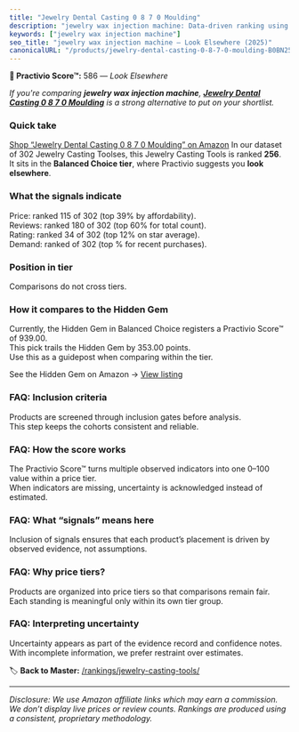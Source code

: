 ```yaml
---
title: "Jewelry Dental Casting 0 8 7 0 Moulding"
description: "jewelry wax injection machine: Data-driven ranking using the Practivio Score™. Positioned by quality, value, demand, findability, momentum."
keywords: ["jewelry wax injection machine"]
seo_title: "jewelry wax injection machine — Look Elsewhere (2025)"
canonicalURL: "/products/jewelry-dental-casting-0-8-7-0-moulding-B0BN25Q8YJ/"
---
```


**🚫 Practivio Score™:** 586 — _Look Elsewhere_


*If you're comparing **jewelry wax injection machine**, **[Jewelry Dental Casting 0 8 7 0 Moulding](https://www.amazon.com/dp/B0BN25Q8YJ?tag=practivio-20)** is a strong alternative to put on your shortlist.*
### Quick take
[Shop “Jewelry Dental Casting 0 8 7 0 Moulding” on Amazon](https://www.amazon.com/dp/B0BN25Q8YJ?tag=practivio-20)
In our dataset of 302 Jewelry Casting Toolses, this Jewelry Casting Tools is ranked **256**.  
It sits in the **Balanced Choice tier**, where Practivio suggests you **look elsewhere**.

### What the signals indicate
Price: ranked 115 of 302 (top 39% by affordability).  
Reviews: ranked 180 of 302 (top 60% for total count).  
Rating: ranked 34 of 302 (top 12% on star average).  
Demand: ranked  of 302 (top % for recent purchases).

### Position in tier
Comparisons do not cross tiers.

### How it compares to the Hidden Gem
Currently, the Hidden Gem in Balanced Choice registers a Practivio Score™ of 939.00.  
This pick trails the Hidden Gem by 353.00 points.  
Use this as a guidepost when comparing within the tier.  

See the Hidden Gem on Amazon → [View listing](https://www.amazon.com/dp/B0834C5T12?tag=practivio-20)

### FAQ: Inclusion criteria
Products are screened through inclusion gates before analysis.  
This step keeps the cohorts consistent and reliable.

### FAQ: How the score works
The Practivio Score™ turns multiple observed indicators into one 0–100 value within a price tier.  
When indicators are missing, uncertainty is acknowledged instead of estimated.

### FAQ: What “signals” means here
Inclusion of signals ensures that each product’s placement is driven by observed evidence, not assumptions.

### FAQ: Why price tiers?
Products are organized into price tiers so that comparisons remain fair.  
Each standing is meaningful only within its own tier group.

### FAQ: Interpreting uncertainty
Uncertainty appears as part of the evidence record and confidence notes.  
With incomplete information, we prefer restraint over estimates.


🏷️ **Back to Master:** [/rankings/jewelry-casting-tools/](/rankings/jewelry-casting-tools/)

---
_Disclosure: We use Amazon affiliate links which may earn a commission. We don’t display live prices or review counts. Rankings are produced using a consistent, proprietary methodology._
